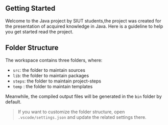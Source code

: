 ## Getting Started

Welcome to the Java project by SIUT students,the project was created for the presentation of acquired knowledge in Java. Here is a guideline to help you get started read the project.

## Folder Structure

The workspace contains three folders, where:

- `src`: the folder to maintain sources
- `lib`: the folder to maintain packages
- `steps`: the folder to maintain project-steps
- `temp` : the folder to maintain templates

Meanwhile, the compiled output files will be generated in the `bin` folder by default.

> If you want to customize the folder structure, open `.vscode/settings.json` and update the related settings there.
